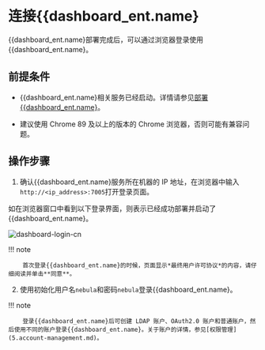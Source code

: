 # 连接{{dashboard_ent.name}

{{dashboard_ent.name}部署完成后，可以通过浏览器登录使用{{dashboard_ent.name}。

## 前提条件

- {{dashboard_ent.name}相关服务已经启动。详情请参见[部署{{dashboard_ent.name}](2.deploy-connect-dashboard-ent.md)。

- 建议使用 Chrome 89 及以上的版本的 Chrome 浏览器，否则可能有兼容问题。

## 操作步骤

1. 确认{{dashboard_ent.name}服务所在机器的 IP 地址，在浏览器中输入`http://<ip_address>:7005`打开登录页面。

  如在浏览器窗口中看到以下登录界面，则表示已经成功部署并启动了{{dashboard_ent.name}。

  ![dashboard-login-cn](https://docs-cdn.nebula-graph.com.cn/figures/login_20220909_cn.png)

  !!! note

        首次登录{{dashboard_ent.name}的时候，页面显示*最终用户许可协议*的内容，请仔细阅读并单击**同意**。

2. 使用初始化用户名`nebula`和密码`nebula`登录{{dashboard_ent.name}。

  !!! note

        登录{{dashboard_ent.name}后可创建 LDAP 账户、OAuth2.0 账户和普通账户，然后使用不同的账户登录{{dashboard_ent.name}。关于账户的详情，参见[权限管理](5.account-management.md)。
